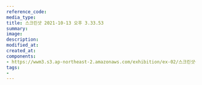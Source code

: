 ```yaml
---
reference_code:
media_type:
title: 스크린샷 2021-10-13 오후 3.33.53
summary:
image:
description:
modified_at:
created_at:
components:
- https://wwm3.s3.ap-northeast-2.amazonaws.com/exhibition/ex-02/스크린샷+2021-10-13+오후+3.33.53.png
tags:
-
---
```

